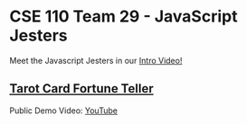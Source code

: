 # CSE 110 Team 29 - JavaScript Jesters

Meet the Javascript Jesters in our [Intro Video!](admin/videos/teamintro.mp4)

## [Tarot Card Fortune Teller](https://cse110-sp23-group29.github.io/)

Public Demo Video: [YouTube](https://youtu.be/6sKPA6J-EOk)

